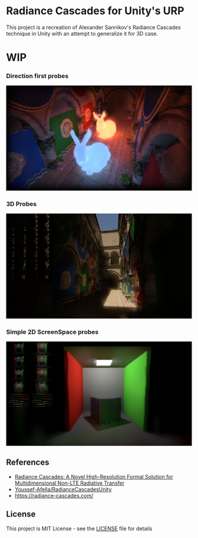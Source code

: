 Radiance Cascades for Unity's URP
===

This project is a recreation of Alexander Sannikov's Radiance Cascades technique in Unity with an attempt to generalize it for 3D case.

# WIP

### Direction first probes
![radiance-cascades-preview](./Pictures/direction-first-sponza.png)

### 3D Probes
![radiance-cascades-preview-sponza](./Pictures/radiance-cascades-preview-sponza.png)

### Simple 2D ScreenSpace probes
![radiance-cascades-preview](./Pictures/radiance-cascades-preview.png)


References
----------
- [Radiance Cascades: A Novel High-Resolution Formal Solution for Multidimensional Non-LTE Radiative Transfer](https://arxiv.org/abs/2408.14425)
- [Youssef-Afella/RadianceCascadesUnity](https://github.com/Youssef-Afella/RadianceCascadesUnity)
- https://radiance-cascades.com/

License
-------
This project is MIT License - see the [LICENSE](LICENSE) file for details